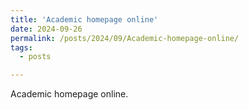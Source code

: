 ```yaml
---
title: 'Academic homepage online'
date: 2024-09-26
permalink: /posts/2024/09/Academic-homepage-online/
tags:
  - posts

---
```


Academic homepage online.